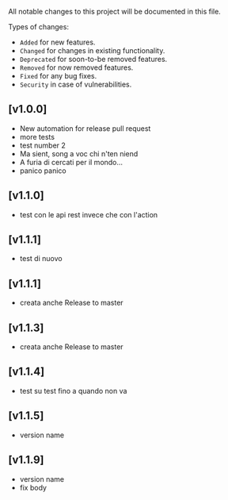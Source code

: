 All notable changes to this project will be documented in this file.

Types of changes:
- `Added` for new features.
- `Changed` for changes in existing functionality.
- `Deprecated` for soon-to-be removed features.
- `Removed` for now removed features.
- `Fixed` for any bug fixes.
- `Security` in case of vulnerabilities.

## [v1.0.0]
- New automation for release pull request
- more tests
- test number 2
- Ma sient, song a voc chi n'ten niend
- A furia di cercati per il mondo...
- panico panico

## [v1.1.0]
- test con le api rest invece che con l'action

## [v1.1.1]
- test di nuovo

## [v1.1.1]
- creata anche Release to master

## [v1.1.3]
- creata anche Release to master

## [v1.1.4]
- test su test fino a quando non va

## [v1.1.5]
- version name

## [v1.1.9]
- version name
- fix body